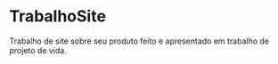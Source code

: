 # TrabalhoSite
Trabalho de site sobre seu produto feito e apresentado em trabalho de projeto de vida.
